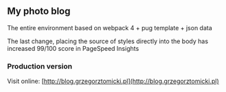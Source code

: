 ## My photo blog

The entire environment based on webpack 4 + pug template + json data

The last change, placing the source of styles directly into the body has increased 99/100 score in PageSpeed Insights

### Production version

Visit online: [http://blog.grzegorztomicki.pl](http://blog.grzegorztomicki.pl)